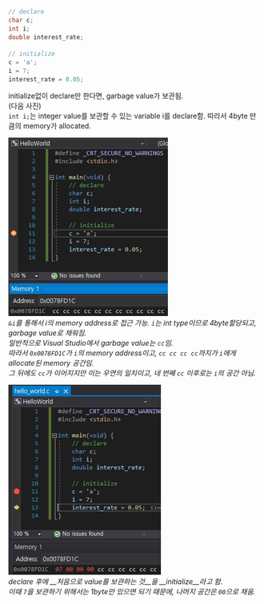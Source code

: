 ```C
// declare
char c;
int i;
double interest_rate;

// initialize
c = 'a';
i = 7;
interest_rate = 0.05;
```

initialize없이 declare만 한다면, garbage value가 보관됨.  
(다음 사진)  
`int i;`는 integer value를 보관할 수 있는 variable i를 declare함. 따라서 4byte 만큼의 memory가 allocated.  

![garbage value in memory](./3_Images/Image1.JPG)  
*`&i`를 통해서 i의 memory address로 접근 가능.*
*`i`는 int type이므로 4byte할당되고, garbage value로 채워짐.*  
*일반적으로 Visual Studio에서 garbage value는 `cc`임.*  
*따라서 `0x0078FD1C`가 `i`의 memory address이고, `cc cc cc cc`까지가 `i`에게 allocate된 memory 공간임.*  
*그 뒤에도 `cc`가 이어지지만 이는 우연의 일치이고, 네 번째 `cc` 이후로는 `i`의 공간 아님.*  

![initialized](./3_Images/Image2.JPG)  
*declare 후에 __처음으로 value를 보관하는 것__을 __initialize__라고 함.*  
*이때 `7`을 보관하기 위해서는 1byte만 있으면 되기 때문에, 나머지 공간은 `00`으로 채움.*
